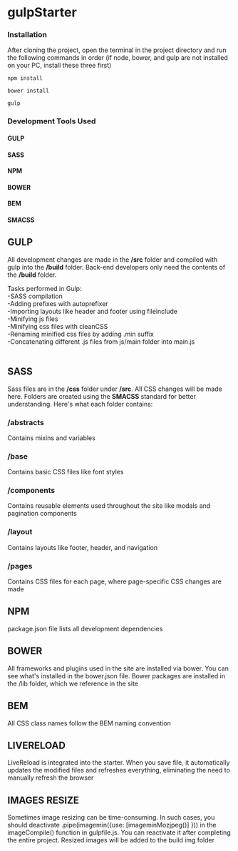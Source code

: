 # gulpStarter

### Installation
After cloning the project, open the terminal in the project directory and run the following commands in order (if node, bower, and gulp are not installed on your PC, install these three first)
```shell
npm install
```
```shell
bower install
```
```shell
gulp
```

### Development Tools Used
#### GULP
#### SASS
#### NPM
#### BOWER
#### BEM
#### SMACSS 

## GULP
All development changes are made in the **/src** folder and compiled with gulp into the **/build** folder.
Back-end developers only need the contents of the **/build** folder.

Tasks performed in Gulp:<br />
-SASS compilation<br />
-Adding prefixes with autoprefixer<br />
-Importing layouts like header and footer using fileinclude<br />
-Minifying js files<br />
-Minifying css files with cleanCSS<br />
-Renaming minified css files by adding .min suffix<br />
-Concatenating different .js files from js/main folder into main.js<br />
<br />
## SASS
Sass files are in the **/css** folder under **/src**. All CSS changes will be made here. Folders are created using the **SMACSS** standard for better understanding. Here's what each folder contains:<br />

### /abstracts
Contains mixins and variables

### /base
Contains basic CSS files like font styles

### /components
Contains reusable elements used throughout the site like modals and pagination components

### /layout
Contains layouts like footer, header, and navigation

### /pages
Contains CSS files for each page, where page-specific CSS changes are made

## NPM
package.json file lists all development dependencies

## BOWER
All frameworks and plugins used in the site are installed via bower. You can see what's installed in the bower.json file.
Bower packages are installed in the /lib folder, which we reference in the site

## BEM
All CSS class names follow the BEM naming convention

## LIVERELOAD
LiveReload is integrated into the starter. When you save file, it automatically updates the modified files and refreshes everything, eliminating the need to manually refresh the browser

## IMAGES RESIZE
Sometimes image resizing can be time-consuming. In such cases, you should deactivate .pipe(imagemin({use: [imageminMozjpeg()] })) in the imageCompile() function in gulpfile.js. You can reactivate it after completing the entire project. Resized images will be added to the build img folder






